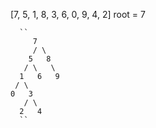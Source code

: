 [7, 5, 1, 8, 3, 6, 0, 9, 4, 2]
root = 7

      ``
         7
         / \
        5   8
       / \   \  
      1   6   9
     / \   
    0   3 
       / \
      2   4 
      ``